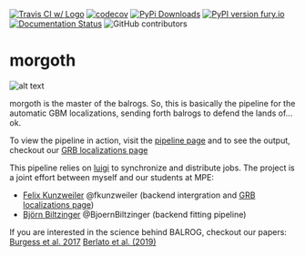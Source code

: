 
[![Travis CI w/ Logo](https://img.shields.io/travis/grburgess/morgoth/master.svg?logo=travis)](https://travis-ci.org/grburgess/morgoth)  [![codecov](https://codecov.io/gh/grburgess/morgoth/branch/master/graph/badge.svg)](https://codecov.io/gh/grburgess/morgoth)
[![PyPi Downloads](http://pepy.tech/badge/morgoth)](http://pepy.tech/project/morgoth)
[![PyPI version fury.io](https://badge.fury.io/py/morgoth.svg)](https://pypi.python.org/pypi/morgoth/)
[![Documentation Status](https://readthedocs.org/projects/morgoth/badge/?version=latest)](https://morgoth.readthedocs.io/?badge=latest)
![GitHub contributors](https://img.shields.io/github/contributors/grburgess/morgoth)



# morgoth
![alt text](https://raw.githubusercontent.com/grburgess/morgoth/master/logo.png)

morgoth is the master of the balrogs. So, this is basically the pipeline for the automatic GBM localizations, sending forth balrogs to defend the lands of... ok. 

To view the pipeline in action, visit the [pipeline page](https://pipeline.grb.mpe.mpg.de) and to see the output, checkout our [GRB localizations page](https://grb.mpe.mpg.de)

This pipeline relies on [luigi](https://luigi.readthedocs.io/en/stable/) to synchronize and distribute jobs. The project is a joint effort between myself and our students at MPE:

* [Felix Kunzweiler](https://github.com/fkunzweiler) @fkunzweiler (backend intergration and [GRB localizations page](https://grb.mpe.mpg.de))
* [Björn Biltzinger](https://github.com/BjoernBiltzinger) @BjoernBiltzinger (backend fitting pipeline)

If you are interested in the science behind BALROG, checkout our papers: [Burgess et al. 2017](https://academic.oup.com/mnras/article/476/2/1427/4670828) [Berlato et al. (2019)](https://iopscience.iop.org/article/10.3847/1538-4357/ab0413)
